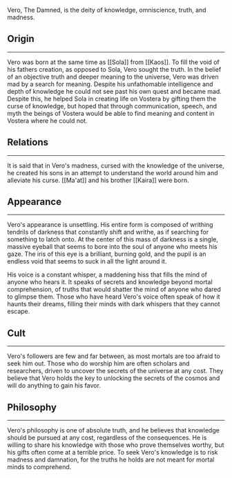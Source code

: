Vero, The Damned, is the deity of knowledge, omniscience, truth, and madness.

## Origin

---

Vero was born at the same time as [[Sola]] from [[Kaos]]. To fill the void of his fathers creation, as opposed to Sola, Vero sought the truth. In the belief of an objective truth and deeper meaning to the universe, Vero was driven mad by a search for meaning. Despite his unfathomable intelligence and depth of knowledge he could not see past his own quest and became mad. Despite this, he helped Sola in creating life on Vostera by gifting them the curse of knowledge, but hoped that through communication, speech, and myth the beings of Vostera would be able to find meaning and content in Vostera where he could not.

## Relations

---

It is said that in Vero's madness, cursed with the knowledge of the universe, he created his sons in an attempt to understand the world around him and alleviate his curse. [[Ma'at]] and his brother [[Kaira]] were born.

## Appearance

---

Vero's appearance is unsettling. His entire form is composed of writhing tendrils of darkness that constantly shift and writhe, as if searching for something to latch onto. At the center of this mass of darkness is a single, massive eyeball that seems to bore into the soul of anyone who meets his gaze. The iris of this eye is a brilliant, burning gold, and the pupil is an endless void that seems to suck in all the light around it.

His voice is a constant whisper, a maddening hiss that fills the mind of anyone who hears it. It speaks of secrets and knowledge beyond mortal comprehension, of truths that would shatter the mind of anyone who dared to glimpse them. Those who have heard Vero's voice often speak of how it haunts their dreams, filling their minds with dark whispers that they cannot escape.

## Cult

---

Vero's followers are few and far between, as most mortals are too afraid to seek him out. Those who do worship him are often scholars and researchers, driven to uncover the secrets of the universe at any cost. They believe that Vero holds the key to unlocking the secrets of the cosmos and will do anything to gain his favor.

## Philosophy

---

Vero's philosophy is one of absolute truth, and he believes that knowledge should be pursued at any cost, regardless of the consequences. He is willing to share his knowledge with those who prove themselves worthy, but his gifts often come at a terrible price. To seek Vero's knowledge is to risk madness and damnation, for the truths he holds are not meant for mortal minds to comprehend.